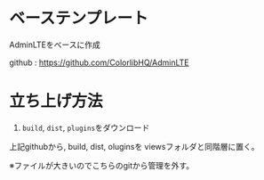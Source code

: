 # ベーステンプレート

AdminLTEをベースに作成

github : https://github.com/ColorlibHQ/AdminLTE

# 立ち上げ方法
1. `build`, `dist`, `plugins`をダウンロード

上記githubから, build, dist, oluginsを viewsフォルダと同階層に置く。

※ファイルが大きいのでこちらのgitから管理を外す。
